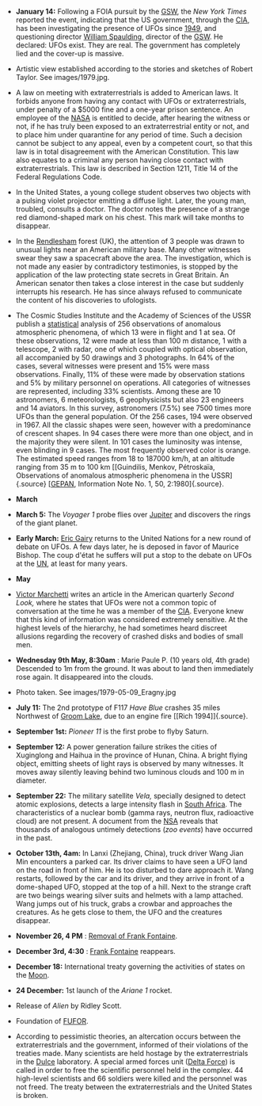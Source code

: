 ﻿

-   **January 14:** Following a FOIA pursuit by the [GSW](GSW.html), the *New York Times* reported the event, indicating that the US government, through the [CIA](CIA.html), has been investigating the presence of UFOs since [1949](1949.html), and questioning director [William Spaulding](SpauldingWilliamH.html), director of the [GSW](GSW.html). He declared: UFOs exist. They are real. The government has completely lied and the cover-up is massive.


- Artistic view established according to the stories and sketches of Robert Taylor. See images/1979.jpg.


- A law on meeting with extraterrestrials is added to American laws. It forbids anyone from having any contact with UFOs or extraterrestrials, under penalty of a $5000 fine and a one-year prison sentence. An employee of the [NASA](NASA.html) is entitled to decide, after hearing the witness or not, if he has truly been exposed to an extraterrestrial entity or not, and to place him under quarantine for any period of time. Such a decision cannot be subject to any appeal, even by a competent court, so that this law is in total disagreement with the American Constitution. This law also equates to a criminal any person having close contact with extraterrestrials. This law is described in Section 1211, Title 14 of the Federal Regulations Code.


- In the United States, a young college student observes two objects with a pulsing violet projector emitting a diffuse light. Later, the young man, troubled, consults a doctor. The doctor notes the presence of a strange red diamond-shaped mark on his chest. This mark will take months to disappear.


- In the [Rendlesham](Bentwaters.html) forest (UK), the attention of 3 people was drawn to unusual lights near an American military base. Many other witnesses swear they saw a spacecraft above the area. The investigation, which is not made any easier by contradictory testimonies, is stopped by the application of the law protecting state secrets in Great Britain. An American senator then takes a close interest in the case but suddenly interrupts his research. He has since always refused to communicate the content of his discoveries to ufologists.

- The Cosmic Studies Institute and the Academy of Sciences of the USSR publish a [statistical](Statistiques.html) analysis of 256 observations of anomalous atmospheric phenomena, of which 13 were in flight and 1 at sea. Of these observations, 12 were made at less than 100 m distance, 1 with a telescope, 2 with radar, one of which coupled with optical observation, all accompanied by 50 drawings and 3 photographs. In 64% of the cases, several witnesses were present and 15% were mass observations. Finally, 11% of these were made by observation stations and 5% by military personnel on operations. All categories of witnesses are represented, including 33% scientists. Among these are 10 astronomers, 6 meteorologists, 6 geophysicists but also 23 engineers and 14 aviators. In this survey, astronomers (7.5%) see 7500 times more UFOs than the general population. Of the 256 cases, 194 were observed in 1967. All the classic shapes were seen, however with a predominance of crescent shapes. In 94 cases there were more than one object, and in the majority they were silent. In 101 cases the luminosity was intense, even blinding in 9 cases. The most frequently observed color is orange. The estimated speed ranges from 18 to 187000 km/h, at an altitude ranging from 35 m to 100 km [[Guindilis, Menkov, Pétroskaïa, Observations of anomalous atmospheric phenomena in the USSR]{.source} [[GEPAN](GEPAN.html), Information Note No. 1, 50, 2:1980]{.source}.

- **March**


-   **March 5:** The *Voyager 1* probe flies over
    [Jupiter](Jupiter.html) and discovers the rings of the giant planet.


-   **Early March:** [Eric Gairy](GairyEric.html) returns to the United Nations for a new round of debate on UFOs. A few days later, he is deposed in favor of Maurice Bishop. The coup d'état he suffers will put a stop to the debate on UFOs at the [UN](ONU.html), at least for many years.

- **May**

-   [Victor Marchetti](MarchettiVictor.html) writes an article in the American quarterly *Second Look,* where he states that UFOs were not a common topic of conversation at the time he was a member of the [CIA](CIA.html). Everyone knew that this kind of information was considered extremely sensitive. At the highest levels of the hierarchy, he had sometimes heard discreet allusions regarding the recovery of crashed disks and bodies of small men.


-  **Wednesday 9th May, 8:30am** : Marie Paule P. (10 years old, 4th grade) Descended to 1m from the ground. It was about to land then immediately rose again. It disappeared into the clouds.

-   Photo taken. See images/1979-05-09_Eragny.jpg

-   **July 11:** The 2nd prototype of F117 *Have Blue* crashes 35 miles
    Northwest of [Groom Lake](Area51.html), due to an engine fire [\[Rich 1994\]]{.source}.


-   **September 1st:** *Pioneer 11* is the first probe to flyby Saturn.


- **September 12:** A power generation failure strikes the cities of Xuginglong and Haihua in the province of Hunan, China. A bright flying object, emitting sheets of light rays is observed by many witnesses. It moves away silently leaving behind two luminous clouds and 100 m in diameter.


-   **September 22:** The military satellite *Vela,* specially designed
    to detect atomic explosions, detects a large intensity flash in
    [South Africa](ZA.html). The characteristics of a nuclear bomb
    (gamma rays, neutron flux, radioactive cloud) are not present. A
    document from the [NSA](NSA.html) reveals that thousands of
    analogous untimely detections (*zoo events*) have occurred in the
    past.


-   **October 13th, 4am:** In Lanxi (Zhejiang, China), truck driver Wang Jian Min encounters a parked car. Its driver claims to have seen a UFO land on the road in front of him. He is too disturbed to dare approach it. Wang restarts, followed by the car and its driver, and they arrive in front of a dome-shaped UFO, stopped at the top of a hill. Next to the strange craft are two beings wearing silver suits and helmets with a lamp attached. Wang jumps out of his truck, grabs a crowbar and approaches the creatures. As he gets close to them, the UFO and the creatures disappear.


-   **November 26, 4 PM** : [Removal of Frank Fontaine](CergyPontoise.html).


-   **December 3rd, 4:30** : [Frank Fontaine](CergyPontoise.html)
    reappears.


-   **December 18:** International treaty governing the activities of states on the [Moon](Moon.html).


-   **24 December:** 1st launch of the *Ariane 1* rocket.

- Release of *Alien* by Ridley Scott.

-   Foundation of [FUFOR](FUFOR.html).


- According to pessimistic theories, an altercation occurs between the extraterrestrials and the government, informed of their violations of the treaties made. Many scientists are held hostage by the extraterrestrials in the [Dulce](ZonesMilitaires.html#Dulce) laboratory. A special armed forces unit ([Delta Force](orgsMilitaires.html#Delta)) is called in order to free the scientific personnel held in the complex. 44 high-level scientists and 66 soldiers were killed and the personnel was not freed. The treaty between the extraterrestrials and the United States is broken.
